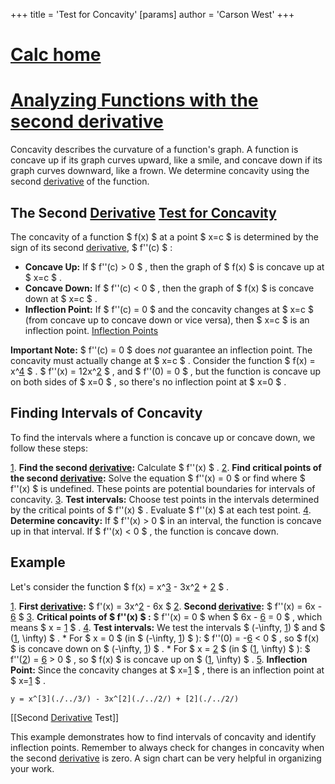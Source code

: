 +++
 title = 'Test for Concavity'
[params]
	author = 'Carson West'
+++
# [Calc home](./../calc-home/)
# [Analyzing Functions with the second derivative](./../analyzing-functions-with-the-second-derivative/)
Concavity describes the curvature of a function's graph.  A function is concave up if its graph curves upward, like a smile, and concave down if its graph curves downward, like a frown.  We determine concavity using the second [derivative](./../derivative/) of the function.

## The Second [Derivative](./../derivative/) [Test for Concavity](./../test-for-concavity/) 
The concavity of a function  $ f(x) $  at a point  $ x=c $  is determined by the sign of its second [derivative](./../derivative/),  $ f''(c) $ :

* **Concave Up:** If  $ f''(c) > 0 $ , then the graph of  $ f(x) $  is concave up at  $ x=c $ .
* **Concave Down:** If  $ f''(c) < 0 $ , then the graph of  $ f(x) $  is concave down at  $ x=c $ .
* **Inflection Point:** If  $ f''(c) = 0 $  and the concavity changes at  $ x=c $  (from concave up to concave down or vice versa), then  $ x=c $  is an inflection point.  [Inflection Points](./../inflection-points/)

**Important Note:**  $ f''(c) = 0 $  does *not* guarantee an inflection point.  The concavity must actually change at  $ x=c $ .  Consider the function  $ f(x) = x^[4](./../4/) $ .   $ f''(x) = 12x^[2](./../2/) $ , and  $ f''(0) = 0 $ , but the function is concave up on both sides of  $ x=0 $ , so there's no inflection point at  $ x=0 $ .

## Finding Intervals of Concavity

To find the intervals where a function is concave up or concave down, we follow these steps:

[1](./../1/). **Find the second [derivative](./../derivative/):** Calculate  $ f''(x) $ .
[2](./../2/). **Find critical points of the second [derivative](./../derivative/):** Solve the equation  $ f''(x) = 0 $  or find where  $ f''(x) $  is undefined. These points are potential boundaries for intervals of concavity.
[3](./../3/). **Test intervals:** Choose test points in the intervals determined by the critical points of  $ f''(x) $ .  Evaluate  $ f''(x) $  at each test point.
[4](./../4/). **Determine concavity:**  If  $ f''(x) > 0 $  in an interval, the function is concave up in that interval. If  $ f''(x) < 0 $ , the function is concave down.


## Example

Let's consider the function  $ f(x) = x^[3](./../3/) - 3x^[2](./../2/) + [2](./../2/) $ .

[1](./../1/). **First [derivative](./../derivative/):**  $ f'(x) = 3x^[2](./../2/) - 6x $ 
[2](./../2/). **Second [derivative](./../derivative/):**  $ f''(x) = 6x - [6](./../6/) $ 
[3](./../3/). **Critical points of  $ f''(x) $ :**  $ f''(x) = 0 $  when  $ 6x - [6](./../6/) = 0 $ , which means  $ x = [1](./../1/) $ .
[4](./../4/). **Test intervals:** We test the intervals  $ (-\infty, [1](./../1/)) $  and  $ ([1](./../1/), \infty) $ .
    * For  $ x = 0 $  (in  $ (-\infty, [1](./../1/)) $ ):  $ f''(0) = -[6](./../6/) < 0 $ , so  $ f(x) $  is concave down on  $ (-\infty, [1](./../1/)) $ .
    * For  $ x = [2](./../2/) $  (in  $ ([1](./../1/), \infty) $ ):  $ f''([2](./../2/)) = [6](./../6/) > 0 $ , so  $ f(x) $  is concave up on  $ ([1](./../1/), \infty) $ .
[5](./../5/). **Inflection Point:** Since the concavity changes at  $ x=[1](./../1/) $ , there is an inflection point at  $ x=[1](./../1/) $ .


```desmos-graph
y = x^[3](./../3/) - 3x^[2](./../2/) + [2](./../2/)
```

[[Second [Derivative](./../derivative/) Test]]

This example demonstrates how to find intervals of concavity and identify inflection points. Remember to always check for changes in concavity when the second [derivative](./../derivative/) is zero.  A sign chart can be very helpful in organizing your work.
